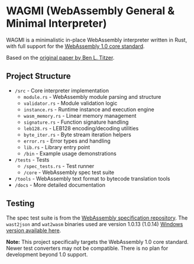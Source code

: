 # WAGMI (WebAssembly General & Minimal Interpreter)

WAGMI is a minimalistic in-place WebAssembly interpreter written in Rust, with full support for the [WebAssembly 1.0 core standard](https://www.w3.org/TR/wasm-core-1/).

Based on the [original paper by Ben L. Titzer](https://www.cs.tufts.edu/comp/150FP/archive/ben-titzer/wasm-interp.pdf).

## Project Structure

- `/src` - Core interpreter implementation
  - `module.rs` - WebAssembly module parsing and structure
  - `validator.rs` - Module validation logic
  - `instance.rs` - Runtime instance and execution engine
  - `wasm_memory.rs` - Linear memory management
  - `signature.rs` - Function signature handling
  - `leb128.rs` - LEB128 encoding/decoding utilities
  - `byte_iter.rs` - Byte stream iteration helpers
  - `error.rs` - Error types and handling
  - `lib.rs` - Library entry point
  - `/bin` - Example usage demonstrations
- `/tests` - Tests
  - `/spec_tests.rs` - Test runner
  - `/core` - WebAssembly spec test suite
- `/tools` - WebAssembly text format to bytecode translation tools 
- `/docs` - More detailed documentation

## Testing

The spec test suite is from the [WebAssembly specification repository](https://github.com/WebAssembly/spec/releases/tag/list). The `wast2json` and `wat2wasm` binaries used are version 1.0.13 (1.0.14) [Windows version available here](https://github.com/WebAssembly/wabt/releases/tag/1.0.15).

**Note:** This project specifically targets the WebAssembly 1.0 core standard. Newer test converters may not be compatible. There is no plan for development beyond 1.0 support.